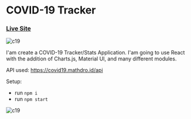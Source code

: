 # COVID-19 Tracker

### [Live Site](http://covid19stats.systems/)

![c19](https://user-images.githubusercontent.com/42184833/82927789-dd059080-9f9e-11ea-963a-36825cc0a8a4.png)

I'am create a COVID-19 Tracker/Stats Application. I'am going to use React with the addition of Charts.js, Material UI, and many different modules.

API used: https://covid19.mathdro.id/api

Setup:

- run `npm i`
- run `npm start`

![c19](https://user-images.githubusercontent.com/42184833/83008689-315a5000-a033-11ea-8da8-499071826195.gif)
